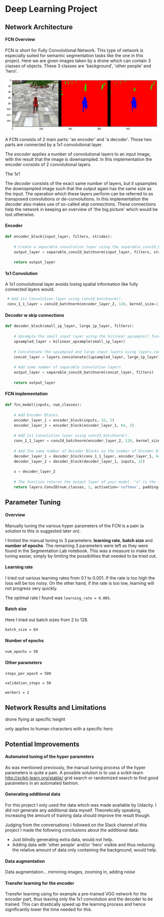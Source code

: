 # Deep Learning Project

## Network Architecture

#### FCN Overview 

FCN is short for Fully Convolutional Network. This type of network is especially suited for semantic segmentation tasks like the one in this project. Here we are given images taken by a drone which can contain 3 classes of objects. These 3 classes are 'background', 'other people' and 'hero'.

![image with hero](/images/img_hero.png)

A FCN consists of 2 main parts: 'an encoder' and 'a decoder'. Those two parts are connected by a 1x1 convolutional layer.

The *encoder* applies a number of convolutional layers to an input image, with the result that the image is downsampled. In this implementation the encoder consists of 2 convolutional layers. 

The 1x1 

The *decoder* consists of the exact same number of layers, but it upsamples the downsampled image such that the output again has the same size as the input. The operation which these layers perform can be referred to as transposed convolutions or de-convolutions. In this implementation the decoder also makes use of so-called *skip connections*. These connections help the network in keeping an overview of 'the big picture' which would be lost otherwise.



#### Encoder

```python
def encoder_block(input_layer, filters, strides):
    
    # Create a separable convolution layer using the separable_conv2d_batchnorm() function.
    output_layer = separable_conv2d_batchnorm(input_layer, filters, strides)
    
    return output_layer
```

#### 1x1 Convolution 

A 1x1 convolutional layer avoids losing spatial information like fully connected layers would.

```python
 # Add 1x1 Convolution layer using conv2d_batchnorm().
 conv_1_1_layer = conv2d_batchnorm(encoder_layer_2, 128, kernel_size=1, strides=1)
```

#### Decoder w skip connections

```python
def decoder_block(small_ip_layer, large_ip_layer, filters):
    
    # Upsample the small input layer using the bilinear_upsample() function.
    upsampled_layer = bilinear_upsample(small_ip_layer)
    
    # Concatenate the upsampled and large input layers using layers.concatenate
    concat_layer = layers.concatenate([upsampled_layer, large_ip_layer])
    
    # Add some number of separable convolution layers
    output_layer = separable_conv2d_batchnorm(concat_layer, filters)
    
    return output_layer
```
#### FCN implementation

```python
def fcn_model(inputs, num_classes):
    
    # Add Encoder Blocks. 
    encoder_layer_1 = encoder_block(inputs, 32, 2)
    encoder_layer_2 = encoder_block(encoder_layer_1, 64, 2)

    # Add 1x1 Convolution layer using conv2d_batchnorm().
    conv_1_1_layer = conv2d_batchnorm(encoder_layer_2, 128, kernel_size=1, strides=1)
    
    # Add the same number of Decoder Blocks as the number of Encoder Blocks
    decoder_layer_1 = decoder_block(conv_1_1_layer, encoder_layer_1, 64)
    decoder_layer_2 = decoder_block(decoder_layer_1, inputs, 32)
    
    x = decoder_layer_2
    
    # The function returns the output layer of your model. "x" is the final layer obtained 		from the last decoder_block()
    return layers.Conv2D(num_classes, 1, activation='softmax', padding='same')(x)
```



## Parameter Tuning

#### Overview

Manually tuning the various hyper parameters of the FCN is a pain (a solution to this is suggested later on). 

I limited the manual tuning to 3 parameters: **learning rate**, **batch size** and **number of epochs**. The remaining 3 parameters were left as they were found in the Segmentation Lab notebook. This was a measure to make the tuning easier, simply by limiting the possibilities that needed to be tried out.

#### Learning rate

I tried out various learning rates from 0.1 to 0.001. If the rate is too high the loss will be too noisy. On the other hand, if the rate is too low, learning will not progress very quickly.

The optimal rate I found was `learning_rate = 0.005`. 

#### Batch size
Here I tried out batch sizes from 2 to 128.

`batch_size = 64`

#### Number of epochs
`num_epochs = 50`

#### Other parameters
`steps_per_epoch = 500`

`validation_steps = 50`

`workers = 2`

## Network Results and Limitations

drone flying at specific height

only applies to human characters with a specific hero



## Potential Improvements

#### Automated tuning of the hyper parameters

As was mentioned previously, the manual tuning process of the hyper parameters is quite a pain. A possible solution is to use a scikit-learn http://scikit-learn.org/stable/ grid search or randomized search to find good parameters in an automated fashion.

#### Generating additional data

For this project I only used the data which was made available by Udacity. I did not generate any additional data myself. Theoretically speaking, increasing the amount of training data should improve the result though.

Judging from the conversations I followed on the Slack channel of this project I made the following conclusions about the additional data:

* Just blindly generating extra data, would not help.
* Adding data with 'other people' and/or 'hero' visible and thus reducing the relative amount of data only containing the background, would help.

#### Data augmentation

Data augmentation... mirroring images, zooming in, adding noise

#### Transfer learning for the encoder

Transfer learning using for example a pre-trained VGG network for the encoder part, thus leaving only the 1x1 convolution and the decoder to be trained. This can drastically speed up the learning process and hence significantly lower the time needed for this.